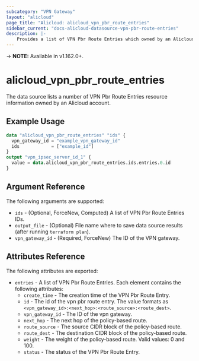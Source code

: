 ```yaml
---
subcategory: "VPN Gateway"
layout: "alicloud"
page_title: "Alicloud: alicloud_vpn_pbr_route_entries"
sidebar_current: "docs-alicloud-datasource-vpn-pbr-route-entries"
description: |-
    Provides a list of VPN Pbr Route Entries which owned by an Alicloud account.
---
```


-> **NOTE:** Available in v1.162.0+.

# alicloud\_vpn\_pbr\_route\_entries

The data source lists a number of VPN Pbr Route Entries resource information owned by an Alicloud account.

## Example Usage

```terraform
data "alicloud_vpn_pbr_route_entries" "ids" {
  vpn_gateway_id = "example_vpn_gateway_id"
  ids            = ["example_id"]
}
output "vpn_ipsec_server_id_1" {
  value = data.alicloud_vpn_pbr_route_entries.ids.entries.0.id
}
```

## Argument Reference

The following arguments are supported:

* `ids` - (Optional, ForceNew, Computed)  A list of VPN Pbr Route Entries IDs.
* `output_file` - (Optional) File name where to save data source results (after running `terraform plan`).
* `vpn_gateway_id` - (Required, ForceNew) The ID of the VPN gateway.

## Attributes Reference

The following attributes are exported:

* `entries` - A list of VPN Pbr Route Entries. Each element contains the following attributes:
  * `create_time` - The creation time of the VPN Pbr Route Entry. 
  * `id` - The id of the vpn pbr route entry. The value formats as `<vpn_gateway_id>:<next_hop>:<route_source>:<route_dest>`.
  * `vpn_gateway_id` - The ID of the vpn gateway.
  * `next_hop` - The next hop of the policy-based route.
  * `route_source` - The source CIDR block of the policy-based route.
  * `route_dest` - The destination CIDR block of the policy-based route.
  * `weight` - The weight of the policy-based route. Valid values: 0 and 100.
  * `status` - The status of the VPN Pbr Route Entry.
